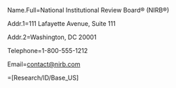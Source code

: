 Name.Full=National Institutional Review Board® (NIRB®)

Addr.1=111 Lafayette Avenue, Suite 111

Addr.2=Washington, DC 20001

Telephone=1-800-555-1212

Email=contact@nirb.com

=[Research/ID/Base_US]